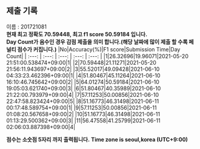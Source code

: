 


  
## 제출 기록  
이름 : 201721081  
**현재 최고 정확도 70.59448, 최고 f1 score 50.59184 입니다.**  
**Day Count가 음수인 경우 감점 제출을 의미 합니다.(해당 날짜에 많이 제출 할 수록 페널티 점수가 커집니다.)**
|No|Accuracy(%)|F1 score|Submission Time|Day Count|
| :---: | :---: | :---: | :---: | :---: |
|1|26.32696|19.96071|2021-05-20 21:51:00.538474+09:00|1|
|2|70.59448|21.11271|2021-05-20 21:56:11.943697+09:00|2|
|3|55.52017|49.09428|2021-06-10 04:33:23.462396+09:00|1|
|4|51.80467|45.11264|2021-06-10 16:10:46.745642+09:00|2|
|5|64.01274|50.59184|2021-06-10 19:05:03.621740+09:00|3|
|6|51.80467|40.35989|2021-06-10 21:22:00.793979+09:00|4|
|7|57.11253|50.00856|2021-06-10 22:47:58.823424+09:00|5|
|8|51.16773|46.31498|2021-06-11 00:17:48.589754+09:00|1|
|9|57.11253|50.00856|2021-06-11 01:08:20.567658+09:00|2|
|10|51.16773|46.31498|2021-06-11 01:13:29.500362+09:00|3|
|11|56.47558|41.25799|2021-06-11 02:06:03.887398+09:00|4|


**점수는 소숫점 5자리 까지 출력됩니다.**
**Time zone is seoul,korea (UTC+9:00)**
